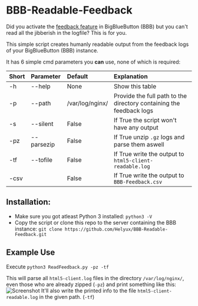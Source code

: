 # BBB-Readable-Feedback

Did you activate the 
[feedback feature](https://web.archive.org/web/20200927040534/https://docs.bigbluebutton.org/2.2/customize.html#collect-feedback-from-the-users)
in BigBlueButton (BBB) but you can't read all the jibberish in the logfile? 
This is for you.

This simple script creates humanly readable output from the feedback logs of your BigBlueButton (BBB) instance.

It has 6 simple cmd parameters you **can** use, none of which is required:

| Short | Parameter | Default | Explanation |
| :--- | :--- | :--- | :--- |
| -h | --help | None | Show this table
| -p | --path | /var/log/nginx/ | Provide the full path to the directory containing the feedback logs |
| -s | --silent | False | If True the script won't have any output |
| -pz | --parsezip | False | If True unzip `.gz` logs and parse them aswell |
| -tf | --tofile | False | If True write the output to `html5-client-readable.log` |
| -csv |  | False | If True write the output to `BBB-Feedback.csv` |


## Installation:

* Make sure you got atleast Python 3 installed: `python3 -V`
* Copy the script or clone this repo to the server containing the BBB instance:
`git clone https://github.com/Helyux/BBB-Readable-Feedback.git`

## Example Use

Execute `python3 ReadFeedback.py -pz -tf`

This will parse all `html5-client.log` files in the directory `/var/log/nginx/`, even those who are already
zipped (`-pz`) and print something like this:
![Screenshot](https://user-images.githubusercontent.com/10271600/98667666-02b90300-234f-11eb-81f3-45ceedd7fe9f.png)
It'll also write the printed info to the file
`html5-client-readable.log` in the given path. (`-tf`)
